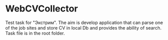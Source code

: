 # WebCVCollector

Test task for "Экстрим".
The aim is develop application that can parse one of the job sites and store CV in local Db and provides the ability of search.
Task file is in the root folder.
